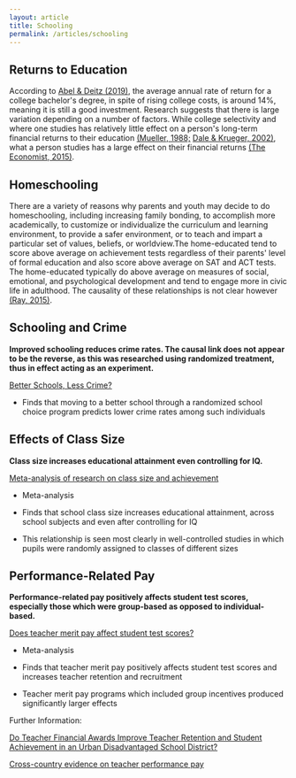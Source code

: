 ```yaml
---
layout: article
title: Schooling
permalink: /articles/schooling
---
```


<div markdown="1">

## Returns to Education

According to [Abel & Deitz (2019)](https://libertystreeteconomics.newyorkfed.org/2019/06/despite-rising-costs-college-is-still-a-good-investment/), the average annual rate of return for a college bachelor's degree, in spite of rising college costs, is around 14%, meaning it is still a good investment. Research suggests that there is large variation depending on a number of factors. While college selectivity and where one studies has relatively little effect on a person's long-term financial returns to their education [(Mueller, 1988;](https://sci-hub.se/https://doi.org/10.1007/BF00992285)  [Dale & Krueger, 2002)](https://sci-hub.se/https://doi.org/10.1162/003355302320935089), what a person studies has a large effect on their financial returns [(The Economist, 2015)](https://www.economist.com/united-states/2015/03/12/it-depends-what-you-study-not-where).

## Homeschooling

There are a variety of reasons why parents and youth may decide to do homeschooling, including increasing family bonding, to accomplish more academically, to customize or individualize the curriculum and learning environment, to provide a safer environment, or to teach and impart a particular set of values, beliefs, or worldview.The home-educated tend to score above average on achievement tests regardless of their parents' level of formal education and also score above average on SAT and ACT tests. The home-educated typically do above average on measures of social, emotional, and psychological development and tend to engage more in civic life in adulthood. The causality of these relationships is not clear however [(Ray, 2015)](https://files.eric.ed.gov/fulltext/ED556234.pdf).

## Schooling and Crime

**Improved schooling reduces crime rates. The causal link does not appear to be the reverse, as this was researched using randomized treatment, thus in effect acting as an experiment.**

[Better Schools, Less Crime?](https://dash.harvard.edu/bitstream/handle/1/12308135/Deming_BSLC_QJE.pdf?sequence=1)

-   Finds that moving to a better school through a randomized school choice program predicts lower crime rates among such individuals

## Effects of Class Size

**Class size increases educational attainment even controlling for IQ.**

[Meta-analysis of research on class size and achievement](https://sci-hub.ru/https://doi.org/10.2307/1164099)

-   Meta-analysis

-   Finds that school class size increases educational attainment, across school subjects and even after controlling for IQ

-   This relationship is seen most clearly in well-controlled studies in which pupils were randomly assigned to classes of different sizes

## Performance-Related Pay

**Performance-related pay positively affects student test scores, especially those which were group-based as opposed to individual-based.**

[Does teacher merit pay affect student test scores?](https://fordhaminstitute.org/national/commentary/does-teacher-merit-pay-affect-student-test-scores)

-   Meta-analysis

-   Finds that teacher merit pay positively affects student test scores and increases teacher retention and recruitment

-   Teacher merit pay programs which included group incentives produced significantly larger effects

Further Information:

[Do Teacher Financial Awards Improve Teacher Retention and Student Achievement in an Urban Disadvantaged School District?](https://journals.sagepub.com/doi/abs/10.3102/0002831217716540?journalCode=aera)

[Cross-country evidence on teacher performance pay](https://www.sciencedirect.com/science/article/abs/pii/S0272775710001731)

</div>
